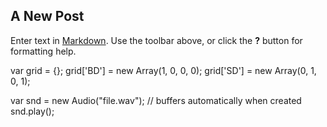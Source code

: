 ## A New Post

Enter text in [Markdown](http://daringfireball.net/projects/markdown/). Use the toolbar above, or click the **?** button for formatting help.

var grid = {};
grid['BD'] = new Array(1, 0, 0, 0);
grid['SD'] = new Array(0, 1, 0, 1);

var snd = new Audio("file.wav"); // buffers automatically when created
snd.play();